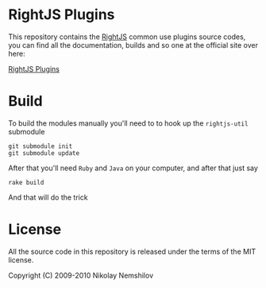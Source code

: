 # RightJS Plugins

This repository contains the [RightJS](http://rightjs.org) common use plugins
source codes, you can find all the documentation, builds and so one at the
official site over here:

[RightJS Plugins](http://rightjs.org/plugins)


# Build

To build the modules manually you'll need to to hook up the `rightjs-util`
submodule

    git submodule init
    git submodule update

After that you'll need `Ruby` and `Java` on your computer, and after that
just say 

    rake build

And that will do the trick


# License

All the source code in this repository is released under the terms of the MIT
license.


Copyright (C) 2009-2010 Nikolay Nemshilov